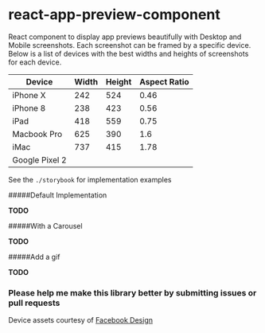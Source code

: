 # react-app-preview-component

React component to display app previews beautifully with Desktop and Mobile screenshots. Each screenshot can be framed by a specific device. Below is a list of devices with the best widths and heights of screenshots for each device.

| Device         | Width | Height  | Aspect Ratio
| ---------------|-------| --------| --------------|
| iPhone X       | 242   | 524     | 0.46          |
| iPhone 8       | 238   | 423     | 0.56          |
| iPad           | 418   | 559     | 0.75          |
| Macbook Pro    | 625   | 390     | 1.6           |
| iMac           | 737   | 415     | 1.78          |
| Google Pixel 2 |       |         |               |

See the `./storybook` for implementation examples

#####Default Implementation

**TODO**

#####With a Carousel

**TODO**

#####Add a gif

**TODO**

### Please help me make this library better by submitting issues or pull requests

Device assets courtesy of [Facebook Design](https://facebook.design/devices)
